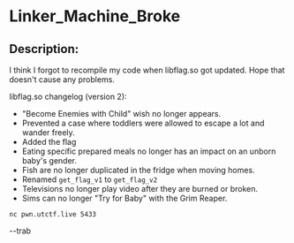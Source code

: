 
# Linker_Machine_Broke
## Description:
I think I forgot to recompile my code when libflag.so got updated. Hope that doesn't cause any problems.

libflag.so changelog (version 2):
* "Become Enemies with Child" wish no longer appears.
* Prevented a case where toddlers were allowed to escape a lot and wander freely.
* Added the flag
* Eating specific prepared meals no longer has an impact on an unborn baby's gender.
* Fish are no longer duplicated in the fridge when moving homes.
* Renamed `get_flag_v1` to `get_flag_v2`
* Televisions no longer play video after they are burned or broken.
* Sims can no longer "Try for Baby" with the Grim Reaper.

`nc pwn.utctf.live 5433`

--trab


